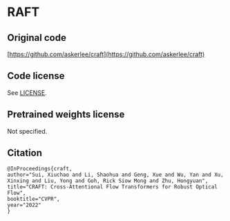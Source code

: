 # RAFT

## Original code

[https://github.com/askerlee/craft](https://github.com/askerlee/craft)

## Code license

See [LICENSE](LICENSE).

## Pretrained weights license

Not specified.

## Citation

```
@InProceedings{craft,
author="Sui, Xiuchao and Li, Shaohua and Geng, Xue and Wu, Yan and Xu, Xinxing and Liu, Yong and Goh, Rick Siow Mong and Zhu, Hongyuan",
title="CRAFT: Cross-Attentional Flow Transformers for Robust Optical Flow",
booktitle="CVPR",
year="2022"
}
```